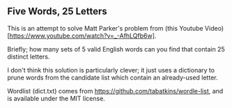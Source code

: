 Five Words, 25 Letters
---

This is an attempt to solve Matt Parker's problem from (this Youtube Video)[https://www.youtube.com/watch?v=_-AfhLQfb6w].

Briefly; how many sets of 5 valid English words can you find that contain 25 distinct letters.

I don't think this solution is particularly clever; it just uses a dictionary to prune words from the candidate list which contain an already-used letter.


Wordlist (dict.txt) comes from https://github.com/tabatkins/wordle-list, and is available under the MIT license.